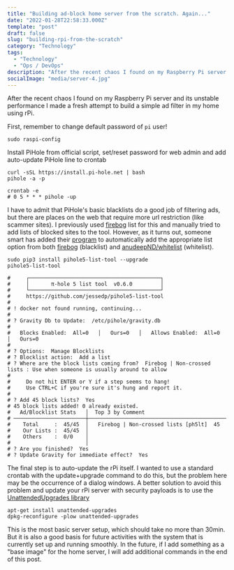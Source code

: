 ```yaml
---
title: "Building ad-block home server from the scratch. Again..."
date: "2022-01-28T22:58:33.000Z"
template: "post"
draft: false
slug: "building-rpi-from-the-scratch"
category: "Technology"
tags:
  - "Technology"
  - "Ops / DevOps"
description: "After the recent chaos I found on my Raspberry Pi server and its unstable performance I made a fresh attempt to build a simple ad filter in my home using rPi"
socialImage: "media/server-4.jpg"
---
```

After the recent chaos I found on my Raspberry Pi server and its unstable performance I made a fresh attempt to build a simple ad filter in my home using rPi.

First, remember to change default password of `pi` user!
```shell
sudo raspi-config
```

Install PiHole from official script, set/reset password for web admin and add auto-update PiHole line to crontab
```shell
curl -sSL https://install.pi-hole.net | bash
pihole -a -p

crontab -e
# 0 5 * * * pihole -up
```

I have to admit that PiHole's basic blacklists do a good job of filtering ads, but there are places on the web that require more url restriction (like scammer sites). I previously used [firebog](https://firebog.net/) list for this and manually tried to add lists of blocked sites to the tool. However, as it turns out, someone smart has added their [program](https://github.com/jessedp/pihole5-list-tool) to automatically add the appropriate list option from both [firebog](https://firebog.net/) (blacklist) and [anudeepND/whitelist](https://github.com/anudeepND/whitelist) (whitelist).
```shell
sudo pip3 install pihole5-list-tool --upgrade
pihole5-list-tool

#     ┌──────────────────────────────────────────┐
#     │       π-hole 5 list tool  v0.6.0         │
#     └──────────────────────────────────────────┘
#     https://github.com/jessedp/pihole5-list-tool
# 
# ! docker not found running, continuing...
# 
# ? Gravity Db to Update:  /etc/pihole/gravity.db
# 
#   Blocks Enabled:  All=0   │   Ours=0   │   Allows Enabled:  All=0   │   Ours=0 
# 
# ? Options:  Manage Blocklists
# ? Blocklist action:  Add a list
# ? Where are the block lists coming from?  Firebog | Non-crossed lists : Use when someone is usually around to allow
# 
#     Do not hit ENTER or Y if a step seems to hang!
#     Use CTRL+C if you're sure it's hung and report it.
#     
# ? Add 45 block lists?  Yes
# 45 block lists added! 0 already existed.
#   Ad/Blocklist Stats   │  Top 3 by Comment                          
# ───────────────────────┼────────────────────────────────────────────
#    Total     :  45/45  │   Firebog | Non-crossed lists [ph5lt]  45  
#    Our Lists :  45/45  │                                            
#    Others    :  0/0    │                                            
#                        │                                            
# ? Are you finished?  Yes
# ? Update Gravity for immediate effect?  Yes
```

The final step is to auto-update the rPi itself. I wanted to use a standard crontab with the update+upgrade command to do this, but the problem here may be the occurrence of a dialog windows. A better solution to avoid this problem and update your rPi server with security payloads is to use the [UnattendedUpgrades library](https://wiki.debian.org/UnattendedUpgrades) 
```shell
apt-get install unattended-upgrades
dpkg-reconfigure -plow unattended-upgrades
```

This is the most basic server setup, which should take no more than 30min. But it is also a good basis for future activities with the system that is currently set up and running smoothly. In the future, if I add something as a "base image" for the home server, I will add additional commands in the end of this post.
